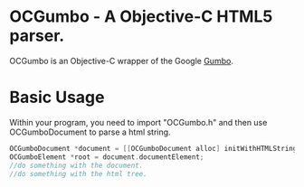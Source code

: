 OCGumbo - A Objective-C HTML5 parser.
=====================================

OCGumbo is an Objective-C wrapper of the Google [Gumbo](https://github.com/google/gumbo-parser).

Basic Usage
===========

Within your program, you need to import "OCGumbo.h" and then use OCGumboDocument to parse a html string.

```objective-c
OCGumboDocument *document = [[OCGumboDocument alloc] initWithHTMLString:htmlString URL:@"http://esoftmobile.com"];
OCGumboElement *root = document.documentElement;
//do something with the document.
//do something with the html tree.
```